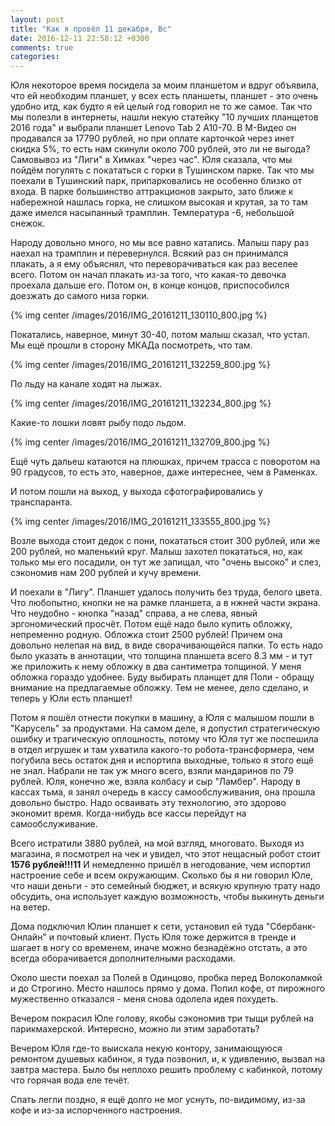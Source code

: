 ```yaml
---
layout: post
title: "Как я провёл 11 декабря, Вс"
date: 2016-12-11 22:58:12 +0300
comments: true
categories: 
---
```

Юля некоторое время посидела за моим планшетом и вдруг объявила, что ей необходим планшет, у всех есть планшеты, планшет - это очень удобно итд, как будто я ей целый год говорил не то же самое. Так что мы полезли в интернеты, нашли некую статейку "10 лучших планщетов 2016 года" и выбрали планшет Lenovo Tab 2 A10-70. В М-Видео он продавался за 17790 рублей, но при оплате карточкой через инет скидка 5%, то есть нам скинули около 700 рублей, это ли не выгода? Самовывоз из "Лиги" в Химках "через час". Юля сказала, что мы пойдём погулять с покататься с горки в Тушинском парке. Так что мы поехали в Тушинский парк, припарковались не особенно близко от входа. В парке большинство аттракционов закрыто, зато ближе к набережной нашлась горка, не слишком высокая и крутая, за то там даже имелся насыпанный трамплин. Температура -6, небольшой снежок.

Народу довольно много, но мы все равно катались. Малыш пару раз наехал на трамплин и перевернулся. Всякий раз он принимался плакать, а я ему объяснял, что переворачиваться как раз веселее всего. Потом он начал плакать из-за того, что какая-то девочка проехала дальше его. Потом он, в конце концов, приспособился доезжать до самого низа горки.

{% img center /images/2016/IMG_20161211_130110_800.jpg %}

Покатались, наверное, минут 30-40, потом малыш сказал, что устал. Мы ещё прошли в сторону МКАДа посмотреть, что там. 

{% img center /images/2016/IMG_20161211_132259_800.jpg %}

По льду на канале ходят на лыжах. 

{% img center /images/2016/IMG_20161211_132234_800.jpg %}

Какие-то лошки ловят рыбу подо льдом.

{% img center /images/2016/IMG_20161211_132709_800.jpg %}

Ещё чуть дальеш катаются на плюшках, причем трасса с поворотом на 90 градусов, то есть это, наверное, даже интереснее, чем в Раменках.

И потом пошли на выход, у выхода сфотографировались у транспаранта.

{% img center /images/2016/IMG_20161211_133555_800.jpg %}

Возле выхода стоит дедок с пони, покататься стоит 300 рублей, или же 200 рублей, но маленький круг. Малыш захотел покататься, но, как только мы его посадили, он тут же запищал, что "очень высоко" и слез, сэкономив нам 200 рублей и кучу времени.

И поехали в "Лигу". Планшет удалось получить без труда, белого цвета. Что любопытно, кнопки не на рамке планшета, а в нжней части экрана. Что неудобно - кнопка "назад" справа, а не слева, явный эргономический просчёт. Потом ещё надо было купить обложку, непременно родную. Обложка стоит 2500 рублей! Причем она довольно нелепая на вид, в виде сворачивающейся папки. То есть надо было указать в аннотации, что толщина планшета всего 8.3 мм - и тут же приложить к нему обложку в два сантиметра толщиной. У меня обложка гораздо удобнее. Буду выбирать планщет для Поли - обращу внимание на предлагаемые обложку. Тем не менее, дело сделано, и теперь у Юли есть планшет!

Потом я пошёл отнести покупки в машину, а Юля с малышом пошли в "Карусель" за продуктами. На самом деле, я допустил стратегическую ошибку и трагическую оплошность, потому что Юля тут же поспешила в отдел игрушек и там ухватила какого-то робота-трансформера, чем погубила весь остаток дня и испортила выходные, только я этого ещё не знал. Набрали не так уж много всего, взяли мандаринов по 79 рублей. Юля, конечно же, взяла колбасу и сыр "Ламбер". Народу в кассах тьма, я занял очередь в кассу самообслуживания, она прошла довольно быстро. Надо осваивать эту технологию, это здорово экономит время. Когда-нибудь все кассы перейдут на самообслуживание.

Всего истратили 3880 рублей, на мой взгляд, многовато. Выходя из магазина, я посмотрел на чек и увидел, что этот нещасный робот стоит **1576 рублей!!!11** И немедленно пришёл в негодование, чем испортил настроение себе и всем окружающим. Сколько бы я ни говорил Юле, что наши деньги - это семейный бюджет, и всякую крупную трату надо обсудить, она использует каждую возможность, чтобы выкинуть деньги на ветер. 

Дома подключил Юлин планшет к сети, установил ей туда "Сбербанк-Онлайн" и почтовый клиент. Пусть Юля тоже держится в тренде и шагает в ногу со временем, иначе можно безнадёжно отстать, а это всегда оборачивается дополнителными расходами.

Около шести поехал за Полей в Одинцово, пробка перед Волоколамкой и до Строгино. Место нашлось прямо у дома. Попил кофе, от пирожного мужественно отказался - меня снова одолела идея похудеть.

Вечером покрасил Юле голову, якобы сэкономив три тыщи рублей на парикмахерской. Интересно, можно ли этим заработать?

Вечером Юля где-то выискала некую контору, занимающуюся ремонтом душевых кабинок, я туда позвонил, и, к удивлению, вызвал на завтра мастера. Было бы неплохо решить проблему с кабинкой, потому что горячая вода еле течёт.

Спать легли поздно, я ещё долго не мог уснуть, по-видимому, из-за кофе и из-за испорченного настроения.